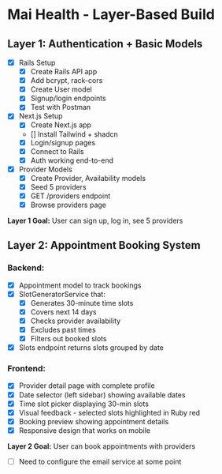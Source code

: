 # Mai Health - Layer-Based Build

## Layer 1: Authentication + Basic Models
- [X] Rails Setup
  - [X] Create Rails API app
  - [X] Add bcrypt, rack-cors
  - [X] Create User model
  - [X] Signup/login endpoints
  - [X] Test with Postman
- [X] Next.js Setup
  - [X] Create Next.js app
  - [] Install Tailwind + shadcn
  - [X] Login/signup pages
  - [X] Connect to Rails
  - [X] Auth working end-to-end
- [X] Provider Models
  - [X] Create Provider, Availability models
  - [X] Seed 5 providers
  - [X] GET /providers endpoint
  - [X] Browse providers page

**Layer 1 Goal:** User can sign up, log in, see 5 providers

## Layer 2: Appointment Booking System

### Backend:
- [X] Appointment model to track bookings
- [X] SlotGeneratorService that:
  - [X] Generates 30-minute time slots
  - [X] Covers next 14 days
  - [X] Checks provider availability
  - [X] Excludes past times
  - [X] Filters out booked slots
- [X] Slots endpoint returns slots grouped by date

### Frontend:
- [X] Provider detail page with complete profile
- [X] Date selector (left sidebar) showing available dates
- [X] Time slot picker displaying 30-min slots
- [X] Visual feedback - selected slots highlighted in Ruby red
- [X] Booking preview showing appointment details
- [X] Responsive design that works on mobile

**Layer 2 Goal:** User can book appointments with providers
- [ ] Need to configure the email service at some point